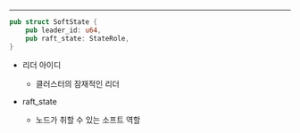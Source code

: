 --- 

```Rust
pub struct SoftState {
    pub leader_id: u64,
    pub raft_state: StateRole,
}
```

- 리더 아이디
	-  클러스터의 잠재적인 리더

- raft_state
	- 노드가 취할 수 있는 소프트 역할